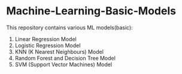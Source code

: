 # Machine-Learning-Basic-Models
This repository contains various ML models(basic):

1. Linear Regression Model
2. Logistic Regression Model
3. KNN (K Nearest Neighbours) Model
4. Random Forest and Decision Tree Model
5. SVM (Support Vector Machines) Model
